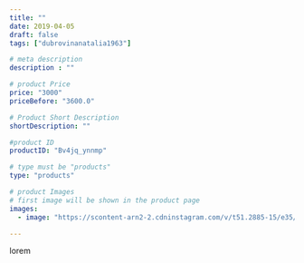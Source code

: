 ```yaml
---
title: ""
date: 2019-04-05
draft: false
tags: ["dubrovinanatalia1963"]

# meta description
description : ""

# product Price
price: "3000"
priceBefore: "3600.0"

# Product Short Description
shortDescription: ""

#product ID
productID: "Bv4jq_ynnmp"

# type must be "products"
type: "products"

# product Images
# first image will be shown in the product page
images:
  - image: "https://scontent-arn2-2.cdninstagram.com/v/t51.2885-15/e35/54277617_2295042227226356_496529737951993125_n.jpg?se=7&tp=1&_nc_ht=scontent-arn2-2.cdninstagram.com&_nc_cat=108&_nc_ohc=4fZ5lj646_sAX_HZfp2&ccb=7-4&oh=615c1c167ad796c8441976e5e9d4b6d3&oe=60836666&ig_cache_key=MjAxNTUxNzcxOTU4OTE5MDA1Nw%3D%3D.2-ccb7-4"

---
```

lorem
